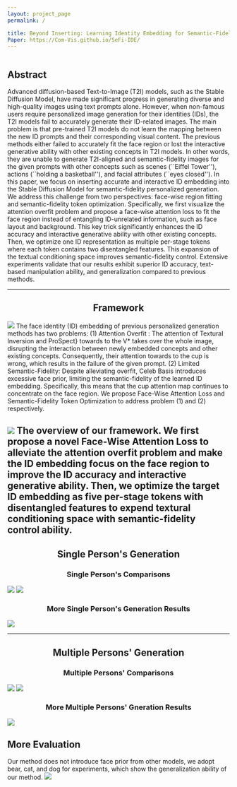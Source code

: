 ```yaml
---
layout: project_page
permalink: /

title: Beyond Inserting: Learning Identity Embedding for Semantic-Fidelity Personalized Diffusion Generation
Paper: https://Com-Vis.github.io/SeFi-IDE/
---
```


<div class="columns is-centered has-text-centered">
    <div class="column is-four-fifths">
        <h2>Abstract</h2>
        <div class="content has-text-justified">
Advanced diffusion-based Text-to-Image (T2I) models, such as the Stable Diffusion Model, have made significant progress in generating diverse and high-quality images using text prompts alone. However, when non-famous users require personalized image generation for their identities (IDs), the T2I models fail to accurately generate their ID-related images. The main problem is that pre-trained T2I models do not learn the mapping between the new ID prompts and their corresponding visual content. The previous methods either failed to accurately fit the face region or lost the interactive generative ability with other existing concepts in T2I models. In other words, they are unable to generate T2I-aligned and semantic-fidelity images for the given prompts with other concepts such as scenes (``Eiffel Tower''), actions (``holding a basketball''), and facial attributes (``eyes closed''). In this paper, we focus on inserting accurate and interactive ID embedding into the Stable Diffusion Model for semantic-fidelity personalized generation. We address this challenge from two perspectives: face-wise region fitting and semantic-fidelity token optimization. Specifically, we first visualize the attention overfit problem and propose a face-wise attention loss to fit the face region instead of entangling ID-unrelated information, such as face layout and background. This key trick significantly enhances the ID accuracy and interactive generative ability with other existing concepts. Then, we optimize one ID representation as multiple per-stage tokens where each token contains two disentangled features. This expansion of the textual conditioning space improves semantic-fidelity control. Extensive experiments validate that our results exhibit superior ID accuracy, text-based manipulation ability, and generalization compared to previous methods.
        </div>
    </div>
</div>

---

## <center> Framework
![](/static/image/teaser.png)
The face identity (ID) embedding of previous personalized generation methods has two problems: (1) Attention Overfit : The attention of Textural Inversion and ProSpect} towards to the V* takes over the whole image, disrupting the interaction between newly embedded concepts and other existing concepts. Consequently, their attention towards to the cup is wrong, which results in the failure of the given prompt. (2) Limited Semantic-Fidelity: Despite alleviating overfit, Celeb Basis introduces excessive face prior, limiting the semantic-fidelity of the learned ID embedding. Specifically, this means that the cup attention map continues to concentrate on the face region. We propose Face-Wise Attention Loss and Semantic-Fidelity Token Optimization to address problem (1) and (2) respectively.

![](/static/image/pipeline.png)
The overview of our framework. We first propose a novel Face-Wise Attention Loss to alleviate the attention overfit problem and make the ID embedding focus on the face region to improve the ID accuracy and interactive generative ability. Then, we optimize the target ID embedding as five per-stage tokens with disentangled features to expend textural conditioning space with semantic-fidelity control ability.
---

## <center> Single Person's Generation

### <center> Single Person's Comparisons
![](/static/image/figure3.png)
![](/static/image/com_single_person.png)

### <center> More Single Person's Generation Results
![](/static/image/figure4.png)

---
## <center> Multiple Persons' Generation
### <center> Multiple Persons' Comparisons
![](/static/image/multi_scen.png)
![](/static/image/action.png)

### <center> More Multiple Persons' Gneration Results
![](/static/image/multi_person.png)

## More Evaluation
Our method does not introduce face prior from other models, we adopt bear, cat, and dog for experiments, which show the generalization ability of our method.
![](/static/image/more_objects.png)


